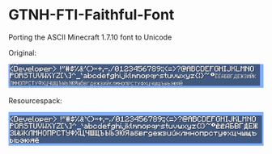 # GTNH-FTI-Faithful-Font
Porting the ASCII Minecraft 1.7.10 font to Unicode

Original:

![](image/Original.png)

Resourcespack:

![](image/Resourcespack.png)
